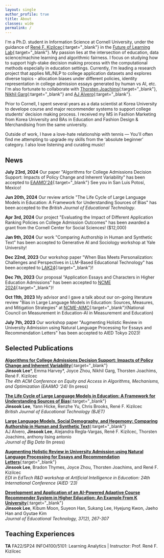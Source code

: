 ```yaml
---
layout: single
author_profile: true
title: About
classes: wide
permalink: /
---
```


I'm a Ph.D. student in Information Science at Cornell University, under the guidance of [René F. Kizilcec](https://rene.kizilcec.com){:target="_blank"} in the [Future of Learning Lab](https://learning.cis.cornell.edu/){:target="_blank"}. My passion lies at the intersection of education, data science/machine learning and algorithmic fairness. I focus on studying how to support high-stake decision making process with the computational methods especially in education settings. Currently, I'm leading a research project that applies ML/NLP to college application datasets and explores diverse topics - allocation biases under different policies, identity representation in college admission essays generated by human vs AI, etc. I'm also fortunate to collaborate with [Thorsten Joachims](https://www.cs.cornell.edu/people/tj){:target="_blank"}, [Nikhil Garg](https://gargnikhil.com){:target="_blank"} and [AJ Alvero](https://ajalvero.com){:target="_blank"}.  

Prior to Cornell, I spent several years as a data scientist at Korea University to develope course and major recommender systems to support college students' decision making process. I received my MS in Fashion Marketing from Korea University and BAs in Education and Fashion Design & Merchandising from the same university.
 
Outside of work, I have a love-hate relationship with tennis — You'll often find me attempting to upgrade my skills from the ‘absolute beginner’ category. I also love listening and curating music!

## News
**July 23rd, 2024** Our paper "Algorithms for College Admissions Decision Support: Impacts of Policy Change and Inherent Variability" has been accepted to [EAAMO'24](https://conference.eaamo.org/){:target="_blank"} See you in San Luis Potosí, Mexico!
 
**Jun 20th, 2024** Our review article "The Life Cycle of Large Language Models in Education: A Framework for Understanding Sources of Bias" has been accepted to the *British Journal of Educational Technology*. 

**Apr 3rd, 2024** Our project "Evaluating the Impact of Different Application Ranking Policies on College Admission Outcomes" has been awarded a grant from the Cornell Center for Social Sciences! ($12,000)

**Jan 9th, 2024** Our work "Comparing Authorship in Human and Synthetic Text" has been accepted to Generative AI and Sociology workshop at Yale University! 

**Dec 22nd, 2023** Our workshop paper "When Bias Meets Personalization: Challenges and
Perspectives in LLM-Based Educational Technology" has been accepted to [LAK24](https://www.solaresearch.org/events/lak/lak24/){:target="_blank"}!

**Dec 7th, 2023** Our proposal "Application Essays and Characters in Higher Education Admissions" has been accepted to [NCME 2024](https://www.ncme.org/home){:target="_blank"}!

**Oct 11th, 2023** My advisor and I gave a talk about our on-going literature review "Bias in Large Language Models in Education:
Sources, Measures, and Mitigation Strategies" at [NCME-AIMC](https://www.ncme-aime.org/){:target="_blank"}(National Council on Measurement in Education-AI in Measurement and Education) 

**July 7th, 2023** Our workshop paper "Augmenting Holistic Review in University Admission using Natural Language Processing for Essays and Recommendation Letters" has been accepted to AIED Tokyo 2023!

## Selected Publications

[**Algorithms for College Admissions Decision Support: Impacts of Policy Change and Inherent Variability**](https://arxiv.org/abs/2407.11199){:target="_blank"}\
**Jinsook Lee**\*, Emma Harvey\*, Joyce Zhou, Nikhil Garg, Thorsten Joachims, René F. Kizilcec\
*The 4th ACM Conference on Equity and Access in Algorithms, Mechanisms, and Optimization (EAAMO '24)* (In press)

[**The Life Cycle of Large Language Models in Education: A Framework for Understanding Sources of Bias**](https://bera-journals.onlinelibrary.wiley.com/doi/epdf/10.1111/bjet.13505?domain=author&token=GYAQDDMYPJMHC3GGPDQ3){:target="_blank"}\
**Jinsook Lee**, Yann Hicke, Renzhe Yu, Chris Brooks, René F. Kizilcec\
*British Journal of Educational Technology (BJET)*

[**Large Language Models, Social Demography, and Hegemony: Comparing Authorship in Human and Synthetic Text**](https://osf.io/preprints/socarxiv/qfx4a){:target="_blank"}\
AJ Alvero, **Jinsook Lee**, Alejandra Regla-Vargas, René F. Kizilcec, Thorsten Joachims, anthony lising antonio\
*Journal of Big Data* (In press)

[**Augmenting Holistic Review in University Admission using Natural Language Processing for Essays and Recommendation Letters**](https://arxiv.org/pdf/2306.17575.pdf){:target="_blank"}\
**Jinsook Lee**, Bradon Thymes, Joyce Zhou, Thorsten Joachims, and René F. Kizilcec\
*EDI in EdTech R&D workshop at Artificial Intelligence in Education: 24th International Conference (AIED '23)*

[**Development and Application of an AI-Powered Adaptive Course Recommender System in Higher Education: An Example From K University**](https://www.researchgate.net/publication/352876624_Development_and_Application_of_an_AI-Powered_Adaptive_Course_Recommender_System_in_Higher_Education_An_Example_from_K_University){:target="_blank"}\
**Jinsook Lee**, Kibum Moon, Suyeon Han, Sukang Lee, Hyejung Kwon, Jaeho Han and Gyutae Kim\
*Journal of Educational Technology, 37(2), 267-307*

## Teaching Experiences
**TA**
FA22/SP24 INFO4100/5101: Learning Analytics | Instructor: Prof. René F. Kizilcec

